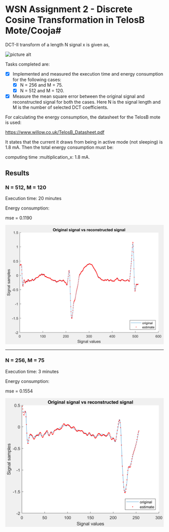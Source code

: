 # WSN Assignment 2 - Discrete Cosine Transformation in TelosB Mote/Cooja#

DCT-II transform of a length N signal x is given as,

![picture alt](https://wikimedia.org/api/rest_v1/media/math/render/svg/dce6d60796ea026a5a7564418d130effde90d9cf "DCT II")

Tasks completed are:
- [x] Implemented and measured the execution time and energy consumption for the following cases:
     - [x] N = 256 and M = 75.
     - [x] N = 512 and M = 120.
- [x] Measure the mean square error between the original signal and reconstructed signal for both the cases.
Here N is the signal length and M is the number of selected DCT coefficients.

For calculating the energy consumption, the datasheet for the TelosB mote is used:

https://www.willow.co.uk/TelosB_Datasheet.pdf

It states that the current it draws from being in active mode (not sleeping) is 1.8 mA. Then the total energy consumption must be:

computing time :multiplication_x: 1.8 mA.

## Results

### N = 512, M = 120

Execution time: 20 minutes

Energy consumption: 

mse = 0.1190

![picture alt](N_512.png "DCT II")

- - - -

### N = 256, M = 75

Execution time: 3 minutes

Energy consumption: 

mse = 0.1554

![picture alt](N_256.png "DCT II")
